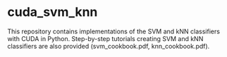 # cuda_svm_knn
This repository contains implementations of the SVM and kNN classifiers with CUDA in Python. Step-by-step tutorials creating SVM and kNN classifiers are also provided (svm_cookbook.pdf, knn_cookbook.pdf). 
